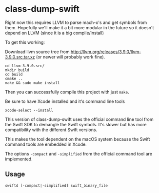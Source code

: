# class-dump-swift

Right now this requires LLVM to parse mach-o's and get symbols from them. Hopefully we'll make it a bit more modular in the future so it doesn't depend on LLVM (since it is a big compile/install)

To get this working:

Download llvm source tree from http://llvm.org/releases/3.9.0/llvm-3.9.0.src.tar.xz (or newer will probably work fine).

    cd llvm-3.9.0.src/
    mkdir build
    cd build
    cmake ..
    make && sudo make install

Then you can successfully compile this project with just `make`. 

Be sure to have Xcode installed and it's command line tools

`xcode-select --install`

This version of class-dump-swift uses the official command line tool from the Swift SDK to demangle the Swift symbols. It's slower but has more compatibility with the different Swift versions.

This makes the tool dependent on the macOS system because the Swift command tools are embedded in Xcode.

The options `-compact` and `-simplified` from the official command tool are implemented.

## Usage

`swiftd [-compact|-simplified] swift_binary_file`

